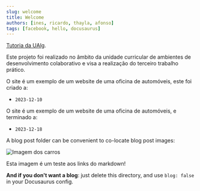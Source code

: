 ```yaml
---
slug: welcome
title: Welcome
authors: [ines, ricardo, thayla, afonso]
tags: [facebook, hello, docusaurus]
---
```


[Tutoria da UAlg](https://tutoria.ualg.pt/).

Este projeto foi realizado no âmbito da unidade curricular de ambientes de desenvolvimento colaborativo e visa a realização do terceiro trabalho prático.

O site é um exemplo de um website de uma oficina de automóveis, este foi criado a:

- `2023-12-10`

O site é um exemplo de um website de uma oficina de automóveis, e terminado a:

- `2023-12-18`

A blog post folder can be convenient to co-locate blog post images:

![Imagem dos carros](./https://www.arvalbrasil.com.br/sites/default/files/styles/1440x495/public/157/2020/07/Compra%20de%20ve%C3%ADculo%20com%20cnpj_0.jpg?h=422f7460&itok=Yw0vnQvh)

Esta imagem é um teste aos links do markdown!

**And if you don't want a blog**: just delete this directory, and use `blog: false` in your Docusaurus config.
